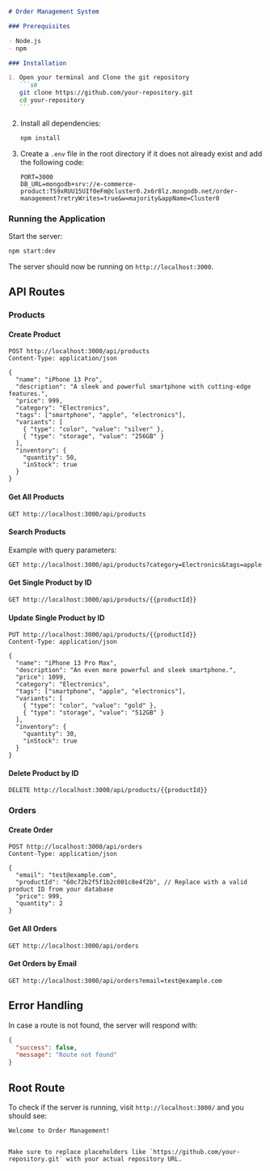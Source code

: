 ````markdown
# Order Management System

### Prerequisites

- Node.js
- npm

### Installation

1. Open your terminal and Clone the git repository
   ```sh
   git clone https://github.com/your-repository.git
   cd your-repository
   ```
````

2. Install all dependencies:

   ```sh
   npm install
   ```

3. Create a `.env` file in the root directory if it does not already exist and add the following code:

   ```env
   PORT=3000
   DB_URL=mongodb+srv://e-commerce-product:TS9xRUU15UIf0eFm@cluster0.2x6r8lz.mongodb.net/order-management?retryWrites=true&w=majority&appName=Cluster0
   ```

### Running the Application

Start the server:

```sh
npm start:dev
```

The server should now be running on `http://localhost:3000`.

## API Routes

### Products

#### Create Product

```http
POST http://localhost:3000/api/products
Content-Type: application/json

{
  "name": "iPhone 13 Pro",
  "description": "A sleek and powerful smartphone with cutting-edge features.",
  "price": 999,
  "category": "Electronics",
  "tags": ["smartphone", "apple", "electronics"],
  "variants": [
    { "type": "color", "value": "silver" },
    { "type": "storage", "value": "256GB" }
  ],
  "inventory": {
    "quantity": 50,
    "inStock": true
  }
}
```

#### Get All Products

```http
GET http://localhost:3000/api/products
```

#### Search Products

Example with query parameters:

```http
GET http://localhost:3000/api/products?category=Electronics&tags=apple
```

#### Get Single Product by ID

```http
GET http://localhost:3000/api/products/{{productId}}
```

#### Update Single Product by ID

```http
PUT http://localhost:3000/api/products/{{productId}}
Content-Type: application/json

{
  "name": "iPhone 13 Pro Max",
  "description": "An even more powerful and sleek smartphone.",
  "price": 1099,
  "category": "Electronics",
  "tags": ["smartphone", "apple", "electronics"],
  "variants": [
    { "type": "color", "value": "gold" },
    { "type": "storage", "value": "512GB" }
  ],
  "inventory": {
    "quantity": 30,
    "inStock": true
  }
}
```

#### Delete Product by ID

```http
DELETE http://localhost:3000/api/products/{{productId}}
```

### Orders

#### Create Order

```http
POST http://localhost:3000/api/orders
Content-Type: application/json

{
  "email": "test@example.com",
  "productId": "60c72b2f5f1b2c001c8e4f2b", // Replace with a valid product ID from your database
  "price": 999,
  "quantity": 2
}
```

#### Get All Orders

```http
GET http://localhost:3000/api/orders
```

#### Get Orders by Email

```http
GET http://localhost:3000/api/orders?email=test@example.com
```

## Error Handling

In case a route is not found, the server will respond with:

```json
{
  "success": false,
  "message": "Route not found"
}
```

## Root Route

To check if the server is running, visit `http://localhost:3000/` and you should see:

```
Welcome to Order Management!
```

```

Make sure to replace placeholders like `https://github.com/your-repository.git` with your actual repository URL.
```
